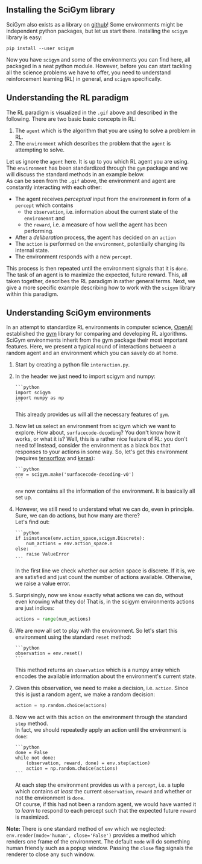 ## Installing the SciGym library

SciGym also exists as a library on [github](https://github.com/hendrikpn/scigym)!
Some environments might be independent python packages, but let us start there.
Installing the `scigym` library is easy:

    pip install --user scigym

Now you have `scigym` and some of the environments you can find here, all packaged in a neat python module.
However, before you can start tackling all the science problems we have to offer, you need to understand reinforcement learning (RL) in general, and `scigym` specifically.

## Understanding the RL paradigm

The RL paradigm is visualized in the `.gif` above and described in the following.
There are two basic basic concepts in RL:

1. The `agent` which is the algorithm that you are using to solve a problem in RL.
2. The `environment` which describes the problem that the `agent` is attempting to solve.

Let us ignore the `agent` here. It is up to you which RL agent you are using.
The `environment` has been standardized through the `gym` package and we will discuss the standard methods in an example below.  
As can be seen from the `.gif` above, the environment and agent are constantly interacting with each other:

- The agent receives _perceptual_ input from the environment in form of a `percept` which contains
  - the `observation`, i.e. information about the current state of the `environemnt` and
  - the `reward`, i.e. a measure of how well the agent has been performing.
- After a _deliberation_ process, the agent has decided on an `action`
- The `action` is performed on the `environment`, potentially changing its internal state.
- The environment responds with a new `percept`.

This process is then repeated until the environment signals that it is `done`. The task of an agent is to maximize the expected, future reward.
This, all taken together, describes the RL paradigm in rather general terms. Next, we give a more specific example describing how to work with the `scigym` library within this paradigm.

## Understanding SciGym environments

In an attempt to standardize RL environments in computer science, [OpenAI](https://openai.com/) established the [gym](https://github.com/openai/gym) library for comparing and developing RL algorithms.
SciGym environments inherit from the gym package their most important features.
Here, we present a typical round of interactions between a random agent and an environment which you can savely do at home.

1.  Start by creating a python file `interaction.py`.
2.  In the header we just need to import scigym and numpy:

        ```python
        import scigym
        import numpy as np
        ```

    This already provides us will all the necessary features of `gym`.

3.  Now let us select an environment from scigym which we want to explore. How about, `surfacecode-decoding`?
    You don't know how it works, or what it is? Well, this is a rather nice feature of RL: you don't need to! Instead, consider the environment as a black box that responses to your actions in some way.
    So, let's get this environment (requires [tensorflow](https://www.tensorflow.org/) and [keras](https://keras.io/)):

        ```python
        env = scigym.make('surfacecode-decoding-v0')
        ```

    `env` now contains all the information of the environment. It is basically all set up.

4.  However, we still need to understand what we can do, even in principle. Sure, we can do actions, but how many are there?  
    Let's find out:

        ```python
        if isinstance(env.action_space,scigym.Discrete):
            num_actions = env.action_space.n
        else:
            raise ValueError
        ```

    In the first line we check whether our action space is discrete. If it is, we are satisfied and just count the number of actions available. Otherwise, we raise a value error.

5.  Surprisingly, now we know exactly what actions we can do, without even knowing what they do! That is, in the scigym environments actions are just indices:

    ```python
    actions = range(num_actions)
    ```

6.  We are now all set to play with the environment. So let's start this environment using the standard `reset` method:

        ```python
        observation = env.reset()
        ```

    This method returns an `observation` which is a numpy array which encodes the available information about the environment's current state.

7.  Given this observation, we need to make a decision, i.e. `action`. Since this is just a random agent, we make a random decision:

    ```python
    action = np.random.choice(actions)
    ```

8.  Now we act with this action on the environment through the standard `step` method.  
    In fact, we should repeatedly apply an action until the environment is `done`:

        ```python
        done = False
        while not done:
            (observation, reward, done) = env.step(action)
            action = np.random.choice(actions)
        ```

    At each step the environment provides us with a `percept`, i.e. a tuple which contains _at least_ the current `observation`, `reward` and whether or not the environment is `done`.  
    Of course, if this had not been a random agent, we would have wanted it to _learn_ to respond to each percept such that the expected future `reward` is maximized.

**Note:**
There is one standard method of `env` which we neglected: `env.render(mode='human', close='False')` provides a method which renders one frame of the environment. The default `mode` will do something human friendly such as a popup window. Passing the `close` flag signals the renderer to close any such window.
